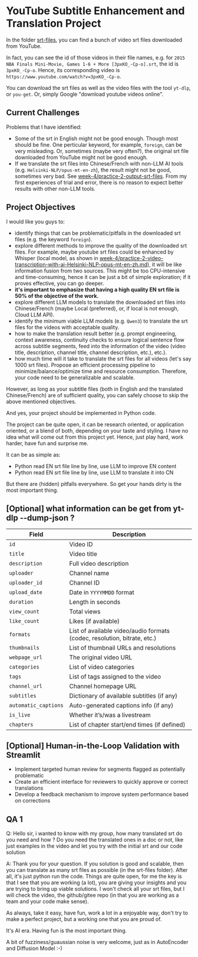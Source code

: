 # YouTube Subtitle Enhancement and Translation Project

In the folder [srt-files](./srt-files), you can find a bunch of video srt files downloaded from YouTube.

In fact, you can see the id of those videos in their file names, e.g. for `2015 NBA Finals Mini-Movie, Games 1-6 + More [3pxKO_-Cp-o].srt`, the id is `3pxKO_-Cp-o`. Hence, its corresponding video is `https://www.youtube.com/watch?v=3pxKO_-Cp-o`.

You can download the srt files as well as the video files with the tool `yt-dlp`, or `you-get`. Or, simply Google "download youtube videos online".

## Current Challenges

Problems that I have identified:
- Some of the srt in English might not be good enough. Though most should be fine. One perticular keyword, for example, `foreign`, can be very misleading. Or, sometimes (maybe very often?), the original srt file downloaded from YouTube might not be good enough.
- If we translate the srt files into Chinese/French with non-LLM AI tools (e.g. `Helsinki-NLP/opus-mt-en-zh`), the result might not be good, sometimes very bad. See [week-4/practice-2-output-srt-files](../week-4/practice-2-output-srt-files/). From my first experiences of trial and error, there is no reason to expect better results with other non-LLM tools.

## Project Objectives

I would like you guys to:
- identify things that can be problematic/pitfalls in the downloaded srt files (e.g. the keyword `foreign`).
- explore different methods to improve the quality of the downloaded srt files. For example, maybe youtube srt files could be enhanced by Whisper (local model, as shown in [week-4/practice-2-video-transcription-with-ai-Helsinki-NLP-opus-mt-en-zh.md](../week-4/practice-2-video-transcription-with-ai-Helsinki-NLP-opus-mt-en-zh.md)), it will be like information fusion from two sources. This might be too CPU-intensive and time-consuming, hence it can be just a bit of simple exploration; if it proves effective, you can go deeper.
- **it's important to emphasize that having a high quality EN srt file is 50% of the objective of the work.**
- explore different LLM models to translate the downloaded srt files into Chinese/French (maybe Local (preferred), or, if local is not enough, Cloud LLM API). 
- identify the minimum viable LLM models (e.g. `Qwen3`) to translate the srt files for the videos with acceptable quality.
- how to make the translation result better (e.g. prompt engineering, context awareness, continuity checks to ensure logical sentence flow across subtitle segments, feed into the information of the video (video title, description, channel title, channel description, etc.), etc.).
- how much time will it take to translate the srt files for all videos (let's say 1000 srt files). Propose an efficient processing pipeline to minimize/balance/optimize time and resource consumption. Therefore, your code need to be generalizable and scalable.

However, as long as your subtitle files (both in English and the translated Chinese/French) are of sufficient quality, you can safely choose to skip the above mentioned objectives.

And yes, your project should be implemented in Python code.

The project can be quite open, it can be research oriented, or application oriented, or a blend of both, depending on your taste and styling. I have no idea what will come out from this project yet. Hence, just play hard, work harder, have fun and surprise me.


It can be as simple as:
- Python read EN srt file line by line, use LLM to improve EN content
- Python read EN srt file line by line, use LLM to translate it into CN

But there are (hidden) pitfalls everywhere. So get your hands dirty is the most important thing.


## [Optional] what information can be get from yt-dlp --dump-json ?

| Field                | Description                                                              |
| -------------------- | ------------------------------------------------------------------------ |
| `id`                 | Video ID                                                                 |
| `title`              | Video title                                                              |
| `description`        | Full video description                                                   |
| `uploader`           | Channel name                                                             |
| `uploader_id`        | Channel ID                                                               |
| `upload_date`        | Date in `YYYYMMDD` format                                                |
| `duration`           | Length in seconds                                                        |
| `view_count`         | Total views                                                              |
| `like_count`         | Likes (if available)                                                     |
| `formats`            | List of available video/audio formats (codec, resolution, bitrate, etc.) |
| `thumbnails`         | List of thumbnail URLs and resolutions                                   |
| `webpage_url`        | The original video URL                                                   |
| `categories`         | List of video categories                                                 |
| `tags`               | List of tags assigned to the video                                       |
| `channel_url`        | Channel homepage URL                                                     |
| `subtitles`          | Dictionary of available subtitles (if any)                               |
| `automatic_captions` | Auto-generated captions info (if any)                                    |
| `is_live`            | Whether it’s/was a livestream                                            |
| `chapters`           | List of chapter start/end times (if defined)                             |


## [Optional] Human-in-the-Loop Validation with Streamlit
   - Implement targeted human review for segments flagged as potentially problematic
   - Create an efficient interface for reviewers to quickly approve or correct translations
   - Develop a feedback mechanism to improve system performance based on corrections


## QA 1

Q: Hello sir, i wanted to know with my group, how many translated srt do you need and how ? Do you need the translated ones in a doc or not, like just examples in the video and let you try with the initial srt and our code solution 

A: Thank you for your question. If you solution is good and scalable, then you can translate as many srt files as possible (in the srt-files folder). After all, it's just python run the code. Things are quite open, for me the key is that I see that you are working (a lot), you are giving your insights and you are trying to bring up viable solutions. I won't check all your srt files, but I will check the video, the github/gitee repo (in that you are working as a team and your code make sense).

As always, take it easy, have fun, work a lot in a enjoyable way, don't try to make a perfect project, but a working one that you are proud of. 

It's AI era. Having fun is the most important thing.

A bit of fuzziness/guaussian noise is very welcome, just as in AutoEncoder and Diffusion Model :-)

